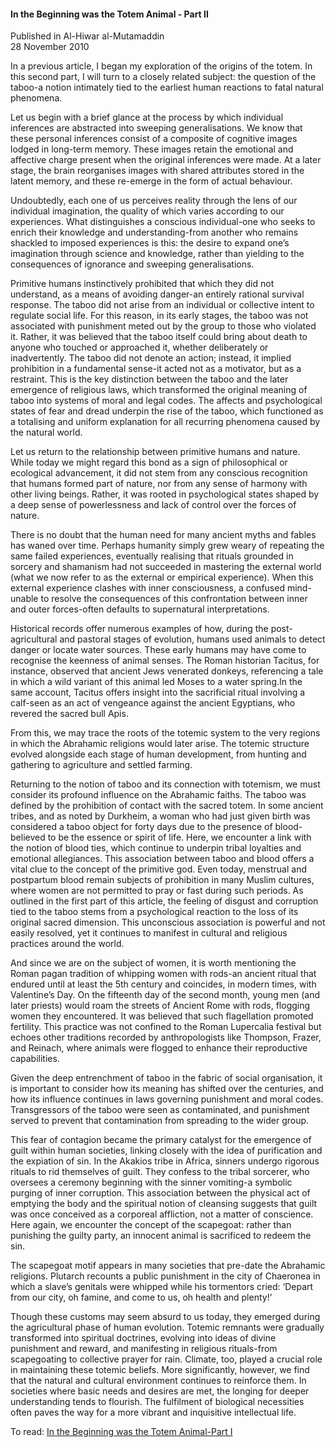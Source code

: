 <h4>In the Beginning was the Totem Animal - Part II</h4>


Published in Al-Hiwar al-Mutamaddin
<br>
28 November 2010


In a previous article, I began my exploration of the origins of the totem. In this second part, I will turn to a closely related subject: the question of the taboo-a notion intimately tied to the earliest human reactions to fatal natural phenomena.

Let us begin with a brief glance at the process by which individual inferences are abstracted into sweeping generalisations. We know that these personal inferences consist of a composite of cognitive images lodged in long-term memory. These images retain the emotional and affective charge present when the original inferences were made. At a later stage, the brain reorganises images with shared attributes stored in the latent memory, and these re-emerge in the form of actual behaviour.

Undoubtedly, each one of us perceives reality through the lens of our individual imagination, the quality of which varies according to our experiences. What distinguishes a conscious individual-one who seeks to enrich their knowledge and understanding-from another who remains shackled to imposed experiences is this: the desire to expand one’s imagination through science and knowledge, rather than yielding to the consequences of ignorance and sweeping generalisations.

Primitive humans instinctively prohibited that which they did not understand, as a means of avoiding danger-an entirely rational survival response. The taboo did not arise from an individual or collective intent to regulate social life. For this reason, in its early stages, the taboo was not associated with punishment meted out by the group to those who violated it. Rather, it was believed that the taboo itself could bring about death to anyone who touched or approached it, whether deliberately or inadvertently. The taboo did not denote an action; instead, it implied prohibition in a fundamental sense-it acted not as a motivator, but as a restraint. This is the key distinction between the taboo and the later emergence of religious laws, which transformed the original meaning of taboo into systems of moral and legal codes. The affects and psychological states of fear and dread underpin the rise of the taboo, which functioned as a totalising and uniform explanation for all recurring phenomena caused by the natural world.

Let us return to the relationship between primitive humans and nature. While today we might regard this bond as a sign of philosophical or ecological advancement, it did not stem from any conscious recognition that humans formed part of nature, nor from any sense of harmony with other living beings. Rather, it was rooted in psychological states shaped by a deep sense of powerlessness and lack of control over the forces of nature.

There is no doubt that the human need for many ancient myths and fables has waned over time. Perhaps humanity simply grew weary of repeating the same failed experiences, eventually realising that rituals grounded in sorcery and shamanism had not succeeded in mastering the external world (what we now refer to as the external or empirical experience). When this external experience clashes with inner consciousness, a confused mind-unable to resolve the consequences of this confrontation between inner and outer forces-often defaults to supernatural interpretations.

Historical records offer numerous examples of how, during the post-agricultural and pastoral stages of evolution, humans used animals to detect danger or locate water sources. These early humans may have come to recognise the keenness of animal senses. The Roman historian Tacitus, for instance, observed that ancient Jews venerated donkeys, referencing a tale in which a wild variant of this animal led Moses to a water spring.In the same account, Tacitus offers insight into the sacrificial ritual involving a calf-seen as an act of vengeance against the ancient Egyptians, who revered the sacred bull Apis.

From this, we may trace the roots of the totemic system to the very regions in which the Abrahamic religions would later arise. The totemic structure evolved alongside each stage of human development, from hunting and gathering to agriculture and settled farming.

Returning to the notion of taboo and its connection with totemism, we must consider its profound influence on the Abrahamic faiths. The taboo was defined by the prohibition of contact with the sacred totem. In some ancient tribes, and as noted by Durkheim, a woman who had just given birth was considered a taboo object for forty days due to the presence of blood-believed to be the essence or spirit of life. Here, we encounter a link with the notion of blood ties, which continue to underpin tribal loyalties and emotional allegiances. This association between taboo and blood offers a vital clue to the concept of the primitive god. Even today, menstrual and postpartum blood remain subjects of prohibition in many Muslim cultures, where women are not permitted to pray or fast during such periods. As outlined in the first part of this article, the feeling of disgust and corruption tied to the taboo stems from a psychological reaction to the loss of its original sacred dimension. This unconscious association is powerful and not easily resolved, yet it continues to manifest in cultural and religious practices around the world.

And since we are on the subject of women, it is worth mentioning the Roman pagan tradition of whipping women with rods-an ancient ritual that endured until at least the 5th century and coincides, in modern times, with Valentine’s Day. On the fifteenth day of the second month, young men (and later priests) would roam the streets of Ancient Rome with rods, flogging women they encountered. It was believed that such flagellation promoted fertility. This practice was not confined to the Roman Lupercalia festival but echoes other traditions recorded by anthropologists like Thompson, Frazer, and Reinach, where animals were flogged to enhance their reproductive capabilities.

Given the deep entrenchment of taboo in the fabric of social organisation, it is important to consider how its meaning has shifted over the centuries, and how its influence continues in laws governing punishment and moral codes. Transgressors of the taboo were seen as contaminated, and punishment served to prevent that contamination from spreading to the wider group.

This fear of contagion became the primary catalyst for the emergence of guilt within human societies, linking closely with the idea of purification and the expiation of sin. In the Akakios tribe in Africa, sinners undergo rigorous rituals to rid themselves of guilt. They confess to the tribal sorcerer, who oversees a ceremony beginning with the sinner vomiting-a symbolic purging of inner corruption. This association between the physical act of emptying the body and the spiritual notion of cleansing suggests that guilt was once conceived as a corporeal affliction, not a matter of conscience. Here again, we encounter the concept of the scapegoat: rather than punishing the guilty party, an innocent animal is sacrificed to redeem the sin.

The scapegoat motif appears in many societies that pre-date the Abrahamic religions. Plutarch recounts a public punishment in the city of Chaeronea in which a slave’s genitals were whipped while his tormentors cried: ‘Depart from our city, oh famine, and come to us, oh health and plenty!’

Though these customs may seem absurd to us today, they emerged during the agricultural phase of human evolution. Totemic remnants were gradually transformed into spiritual doctrines, evolving into ideas of divine punishment and reward, and manifesting in religious rituals-from scapegoating to collective prayer for rain. Climate, too, played a crucial role in maintaining these totemic beliefs. More significantly, however, we find that the natural and cultural environment continues to reinforce them. In societies where basic needs and desires are met, the longing for deeper understanding tends to flourish. The fulfilment of biological necessities often paves the way for a more vibrant and inquisitive intellectual life.

To read: [In the Beginning was the Totem Animal-Part I](article19.md)
